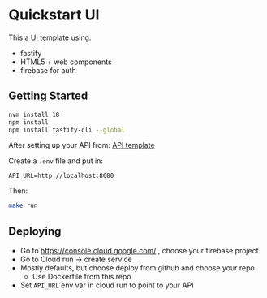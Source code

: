# Quickstart UI

This a UI template using:

* fastify
* HTML5 + web components
* firebase for auth

## Getting Started

```sh
nvm install 18
npm install
npm install fastify-cli --global
```

After setting up your API from: [API template](https://github.com/treeder/quickstart-api-template)

Create a `.env` file and put in:

```
API_URL=http://localhost:8080
```

Then:

```sh
make run
```

## Deploying

* Go to https://console.cloud.google.com/ , choose your firebase project
* Go to Cloud run -> create service
* Mostly defaults, but choose deploy from github and choose your repo
    * Use Dockerfile from this repo
* Set `API_URL` env var in cloud run to point to your API
